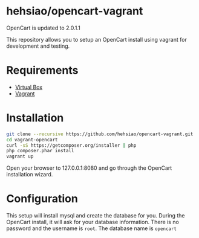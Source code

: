 hehsiao/opencart-vagrant
============================

OpenCart is updated to 2.0.1.1

This repository allows you to setup an OpenCart install using
vagrant for development and testing.

# Requirements

* [Virtual Box](https://www.virtualbox.org/)
* [Vagrant](http://www.vagrantup.com/)

# Installation

```bash
git clone --recursive https://github.com/hehsiao/opencart-vagrant.git
cd vagrant-opencart
curl -sS https://getcomposer.org/installer | php
php composer.phar install
vagrant up
```

Open your browser to 127.0.0.1:8080 and go through the OpenCart installation
wizard.

# Configuration

This setup will install mysql and create the database for you. During the
OpenCart install, it will ask for your database information. There is
no password and the username is `root`. The database name is `opencart`
